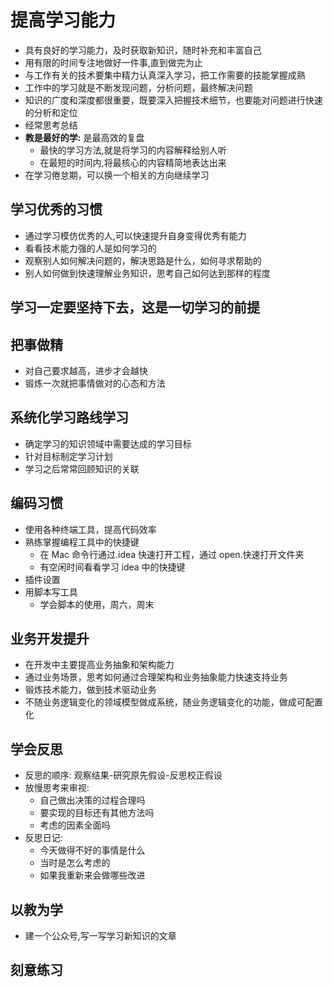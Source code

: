 # 提高学习能力

- 具有良好的学习能力，及时获取新知识，随时补充和丰富自己
- 用有限的时间专注地做好一件事,直到做完为止
- 与工作有关的技术要集中精力认真深入学习，把工作需要的技能掌握成熟
- 工作中的学习就是不断发现问题，分析问题，最终解决问题
- 知识的广度和深度都很重要，既要深入把握技术细节，也要能对问题进行快速的分析和定位
- 经常思考总结
- **教是最好的学:** 是最高效的复盘
  - 最快的学习方法,就是将学习的内容解释给别人听
  - 在最短的时间内,将最核心的内容精简地表达出来
- 在学习倦怠期，可以换一个相关的方向继续学习

## 学习优秀的习惯

- 通过学习模仿优秀的人,可以快速提升自身变得优秀有能力
- 看看技术能力强的人是如何学习的
- 观察别人如何解决问题的，解决思路是什么，如何寻求帮助的
- 别人如何做到快速理解业务知识，思考自己如何达到那样的程度

## 学习一定要坚持下去，这是一切学习的前提

## 把事做精

- 对自己要求越高，进步才会越快
- 锻炼一次就把事情做对的心态和方法

## 系统化学习路线学习

- 确定学习的知识领域中需要达成的学习目标
- 针对目标制定学习计划
- 学习之后常常回顾知识的关联

## 编码习惯

- 使用各种终端工具，提高代码效率
- 熟练掌握编程工具中的快捷键
  - 在 Mac 命令行通过.idea 快速打开工程，通过 open.快速打开文件夹
  - 有空闲时间看看学习 idea 中的快捷键
- 插件设置
- 用脚本写工具
  - 学会脚本的使用，周六，周末

## 业务开发提升

- 在开发中主要提高业务抽象和架构能力
- 通过业务场景，思考如何通过合理架构和业务抽象能力快速支持业务
- 锻炼技术能力，做到技术驱动业务
- 不随业务逻辑变化的领域模型做成系统，随业务逻辑变化的功能，做成可配置化

## 学会反思

- 反思的顺序: 观察结果-研究原先假设-反思校正假设
- 放慢思考来审视:
  - 自己做出决策的过程合理吗
  - 要实现的目标还有其他方法吗
  - 考虑的因素全面吗
- 反思日记:
  - 今天做得不好的事情是什么
  - 当时是怎么考虑的
  - 如果我重新来会做哪些改进

## 以教为学

- 建一个公众号,写一写学习新知识的文章

## 刻意练习
